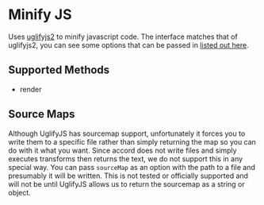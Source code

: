 # Minify JS
Uses [uglifyjs2](https://github.com/mishoo/UglifyJS2) to minify javascript code. The interface matches that of uglifyjs2, you can see some options that can be passed in [listed out here](https://github.com/mishoo/UglifyJS2#the-simple-way).

## Supported Methods
 - render

## Source Maps

Although UglifyJS has sourcemap support, unfortunately it forces you to write them to a specific file rather than simply returning the map so you can do with it what you want. Since accord does not write files and simply executes transforms then returns the text, we do not support this in any special way. You can pass `sourceMap` as an option with the path to a file and presumably it will be written. This is not tested or officially supported and will not be until UglifyJS allows us to return the sourcemap as a string or object.
